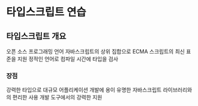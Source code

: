# 타입스크립트 연습

## 타입스크립트 개요

오픈 소스 프로그래밍 언어
자바스크립트의 상위 집합으로 ECMA 스크립트의 최신 표준을 지원
정적인 언어로 컴파일 시간에 타입을 검사

### 장점
 강력한 타입으로 대규모 어플리케이션 개발에 용이
 유명한 자바스크립트 라이브러리와의 편리한 사용
 개발 도구에서의 강력한 지원